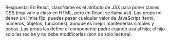 Respuesta:
En React, className es el atributo de JSX para poner clases CSS (equivale a class en HTML, pero en React se llama así). Las props no tienen un límite fijo: puedes pasar cualquier valor de JavaScript (texto, números, objetos, funciones), aunque es mejor mantenerlas simples y pocas. Las props las define el componente padre cuando usa al hijo; el hijo solo las recibe y no debe modificarlas (son de solo lectura).
